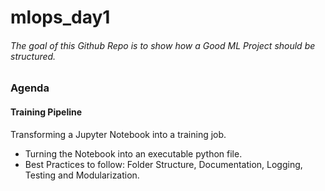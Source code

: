 # mlops_day1
###### The goal of this Github Repo is to show how a Good ML Project should be structured.

### Agenda
#### Training Pipeline
Transforming a Jupyter Notebook into a training job.
- Turning the Notebook into an executable python file.
- Best Practices to follow: Folder Structure, Documentation, Logging, Testing and Modularization.
